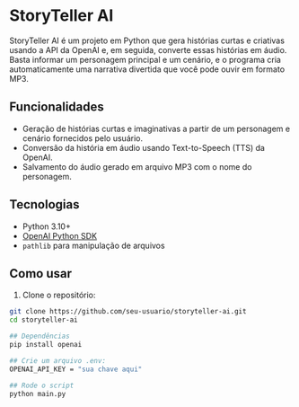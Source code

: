 # StoryTeller AI

StoryTeller AI é um projeto em Python que gera histórias curtas e criativas usando a API da OpenAI e, em seguida, converte essas histórias em áudio. Basta informar um personagem principal e um cenário, e o programa cria automaticamente uma narrativa divertida que você pode ouvir em formato MP3.  

## Funcionalidades

- Geração de histórias curtas e imaginativas a partir de um personagem e cenário fornecidos pelo usuário.
- Conversão da história em áudio usando Text-to-Speech (TTS) da OpenAI.
- Salvamento do áudio gerado em arquivo MP3 com o nome do personagem.

## Tecnologias

- Python 3.10+
- [OpenAI Python SDK](https://pypi.org/project/openai/)
- `pathlib` para manipulação de arquivos

## Como usar

1. Clone o repositório:

```bash
git clone https://github.com/seu-usuario/storyteller-ai.git
cd storyteller-ai

## Dependências
pip install openai

## Crie um arquivo .env:
OPENAI_API_KEY = "sua chave aqui"

## Rode o script
python main.py

